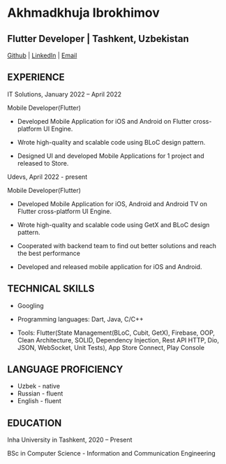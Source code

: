 # Akhmadkhuja Ibrokhimov

## Flutter Developer | Tashkent, Uzbekistan
[Github](https://github.com/a-ibrkh) | [LinkedIn](https://www.linkedin.com/in/akhmadkhuja-ibrokhimov-562554237/) | [Email](axmadxojaibrohimov@gmail.com)

## EXPERIENCE

IT Solutions, January 2022 – April 2022

Mobile Developer(Flutter)

* Developed Mobile Application for iOS and Android on Flutter cross-platform UI Engine.

* Wrote high-quality and scalable code using BLoC design pattern.

* Designed UI and developed Mobile Applications for 1 project and released to Store.

Udevs, April 2022 - present

Mobile Developer(Flutter)

* Developed Mobile Application for iOS, Android and Android TV on Flutter cross-platform UI Engine.

* Wrote high-quality and scalable code using GetX and BLoC design pattern.

* Cooperated with backend team to find out better solutions and reach the best performance

* Developed and released mobile application for iOS and Android.

## TECHNICAL SKILLS

* Googling

* Programming languages: Dart, Java, C/C++

* Tools: Flutter(State Management(BLoC, Cubit, GetX), Firebase, OOP, Clean Architecture, SOLID, Dependency Injection, Rest API HTTP, Dio, JSON, WebSocket, Unit Tests), App Store Connect, Play Console

## LANGUAGE PROFICIENCY

* Uzbek - native
* Russian - fluent
* English - fluent

## EDUCATION

Inha University in Tashkent, 2020 – Present

BSc in Computer Science - Information and Communication Engineering
